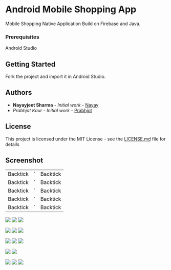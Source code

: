# Android Mobile Shopping App

Mobile Shopping Native Application Build on Firebase and Java.

### Prerequisites

Android Studio

## Getting Started

Fork the project and import it in Android Studio.


## Authors

* **Nayayjeet Sharma** - *Initial work* - [Nayay](https://github.com/Nayay)
* *Prabhjot Kaur* - *Initial work* - [Prabhjot](https://github.com/Prabhjot143)

## License

This project is licensed under the MIT License - see the [LICENSE.md](LICENSE.md) file for details

## Screenshot

|          |           |          | 
| ---      | ---       | ---      |
| Backtick | `         | Backtick | 
| Backtick | `         | Backtick | 
| Backtick | `         | Backtick | 
| Backtick | `         | Backtick | 
| Backtick | `         | Backtick | 

 ![](Screenshot/Screenshot_20190630-022150_Group12W2019Mad3125.jpg) 
 ![](Screenshot/Screenshot_20190630-022156_Group12W2019Mad3125.jpg) 
 ![](Screenshot/Screenshot_20190630-022212_Group12W2019Mad3125.jpg) 

![](Screenshot/Screenshot_20190630-022758_Group12W2019Mad3125.jpg)
![](Screenshot/Screenshot_20190630-022921_Group12W2019Mad3125.jpg) 
![](Screenshot/Screenshot_20190630-022936_Group12W2019Mad3125.jpg) 

![](Screenshot/Screenshot_20190630-022947_Group12W2019Mad3125.jpg) 
![](Screenshot/Screenshot_20190630-022952_Group12W2019Mad3125.jpg) 
![](Screenshot/Screenshot_20190630-023009_Group12W2019Mad3125.jpg)

![](Screenshot/Screenshot_20190630-023048_Group12W2019Mad3125.jpg) 
![](Screenshot/Screenshot_20190630-023055_Group12W2019Mad3125.jpg) 

![](Screenshot/Screenshot_20190630-022222_Group12W2019Mad3125.jpg) 
![](Screenshot/Screenshot_20190630-022532_Group12W2019Mad3125.jpg) 
![](Screenshot/Screenshot_20190630-022537_Group12W2019Mad3125.jpg) 
